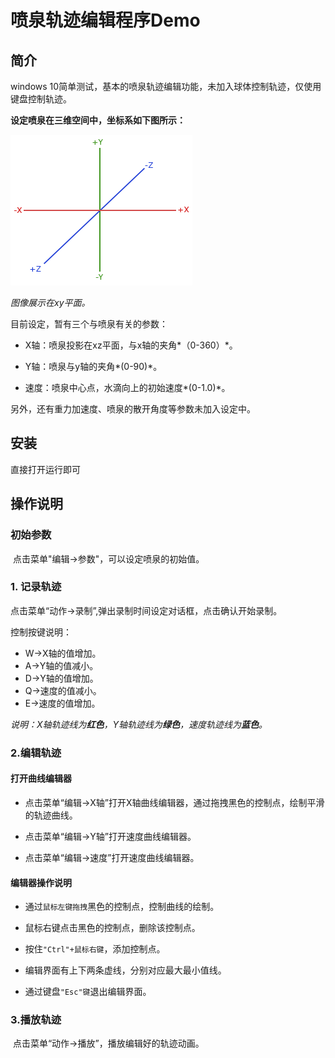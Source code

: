 # 喷泉轨迹编辑程序Demo

## 简介

 windows 10简单测试，基本的喷泉轨迹编辑功能，未加入球体控制轨迹，仅使用键盘控制轨迹。

 **设定喷泉在三维空间中，坐标系如下图所示：**

![坐标系统](https://raw.githubusercontent.com/yyyydev/mTraceEdit/master/coordinate_systems_right_handed.png "坐标系")

*图像展示在xy平面。*

 目前设定，暂有三个与喷泉有关的参数：

- X轴：喷泉投影在xz平面，与x轴的夹角*（0-360）*。

- Y轴：喷泉与y轴的夹角*(0-90)*。

- 速度：喷泉中心点，水滴向上的初始速度*(0-1.0)*。

另外，还有重力加速度、喷泉的散开角度等参数未加入设定中。

## 安装

 直接打开运行即可

## 操作说明

### 初始参数

​		点击菜单"编辑->参数"，可以设定喷泉的初始值。

### 1. 记录轨迹

​		点击菜单“动作->录制”,弹出录制时间设定对话框，点击确认开始录制。

控制按键说明：

- W->X轴的值增加。
- A->Y轴的值减小。
- D->Y轴的值增加。
- Q->速度的值减小。
- E->速度的值增加。

*说明：X轴轨迹线为**红色**，Y轴轨迹线为**绿色**，速度轨迹线为**蓝色**。*

### 2.编辑轨迹

#### 打开曲线编辑器

- 点击菜单“编辑->X轴”打开X轴曲线编辑器，通过拖拽黑色的控制点，绘制平滑的轨迹曲线。

- 点击菜单“编辑->Y轴”打开速度曲线编辑器。

- 点击菜单“编辑->速度”打开速度曲线编辑器。

#### 编辑器操作说明

- 通过`鼠标左键拖拽`黑色的控制点，控制曲线的绘制。

- 鼠标右键点击黑色的控制点，删除该控制点。

- 按住`"Ctrl"+鼠标右键`，添加控制点。

- 编辑界面有上下两条虚线，分别对应最大最小值线。

- 通过键盘`"Esc"键`退出编辑界面。

### 3.播放轨迹

​	点击菜单“动作->播放”，播放编辑好的轨迹动画。
